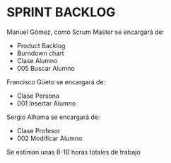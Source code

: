 # SPRINT BACKLOG

Manuel Gómez, como Scrum Master se encargará de:

* Product Backlog
* Burndown chart
* Clase Alumno
* 005 Buscar Alumno

Francisco Güeto se encargará de:

* Clase Persona
* 001 Insertar Alumno

Sergio Alhama se encargará de:

* Clase Profesor
* 002 Modificar Alumno

Se estiman unas 8-10 horas totales de trabajo 

